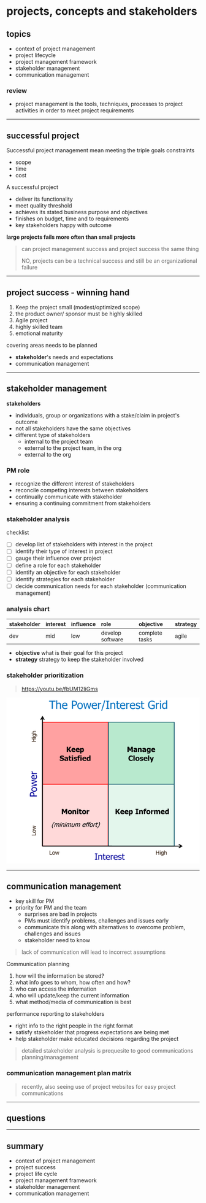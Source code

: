 # projects, concepts and stakeholders

## topics

- context of project management
- project lifecycle
- project management framework
- stakeholder management
- communication management


### review

- project management is the tools, techniques, processes to project activities in order to meet project requirements



---

## successful project

Successful project management mean meeting the triple goals constraints
- scope
- time
- cost

A successful project
- deliver its functionality
- meet quality threshold
- achieves its stated business purpose and objectives
- finishes on budget, time and to requirements
- key stakeholders happy with outcome

**large projects fails more often than small projects**

> can project management success and project success the same thing
>
> NO, projects can be a technical success and still be an organizational failure

---

## project success - winning hand

1. Keep the project small (modest/optimized scope)
2. the product owner/ sponsor must be highly skilled
3. Agile project
4. highly skilled team
5. emotional maturity

covering areas needs to be planned
- **stakeholder**'s needs and expectations 
- communication management

---

## stakeholder management

**stakeholders**
- individuals, group or organizations with a stake/claim in project's outcome
- not all stakeholders have the same objectives
- different type of stakeholders
  - internal to the project team
  - external to the project team, in the org
  - external to the org

### PM role

- recognize the different interest of stakeholders
- reconcile competing interests between stakeholders
- continually communicate with stakeholder
- ensuring a continuing commitment from stakeholders

### stakeholder analysis 

checklist
- [ ] develop list of stakeholders with interest in the project
- [ ] identify their type of interest in project
- [ ] gauge their influence over project 
- [ ] define a role for each stakeholder
- [ ] identify an objective for each stakeholder
- [ ] identify strategies for each stakeholder
- [ ] decide communication needs for each stakeholder (communication management)

### analysis chart

|stakeholder|interest|influence|role|objective|strategy|
|:---|:---|:---|:---|:---|:---|
|dev|mid|low|develop software|complete tasks|agile|

- **objective** what is their goal for this project
- **strategy** strategy to keep the stakeholder involved

### stakeholder prioritization

> https://youtu.be/fbUM12IiGms

![stakeholder_grid](./grid.png)

---

## communication management

- key skill for PM
- priority for PM and the team
  - surprises are bad in projects
  - PMs must identify problems, challenges and issues early
  - communicate this along with alternatives to overcome problem, challenges and issues
  - stakeholder need to know

> lack of communication will lead to incorrect assumptions

Communication planning
1. how will the information be stored?
2. what info goes to whom, how often and how?
3. who can access the information
4. who will update/keep the current information
5. what method/media of communication is best

performance reporting to stakeholders
- right info to the right people in the right format
- satisfy stakeholder that progress expectations are being met
- help stakeholder make educated decisions regarding the project

> detailed stakeholder analysis is prequesite to good communications planning/management

### communication management plan matrix

> recently, also seeing use of project websites for easy project communications

---

## questions

---

## summary

- context of project management
- project success
- project life cycle
- project management framework
- stakeholder management
- communication management


